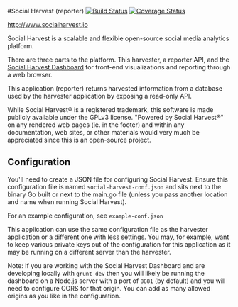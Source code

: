 #Social Harvest (reporter)
[![Build Status](https://drone.io/github.com/SocialHarvest/reporter/status.png)](https://drone.io/github.com/SocialHarvest/reporter/latest) [![Coverage Status](https://coveralls.io/repos/SocialHarvest/reporter/badge.png?branch=master)](https://coveralls.io/r/SocialHarvest/reporter?branch=master)

http://www.socialharvest.io

Social Harvest is a scalable and flexible open-source social media analytics platform.

There are three parts to the platform. This harvester, a reporter API, and the [Social Harvest Dashboard](https://github.com/SocialHarvest/dashboard) 
for front-end visualizations and reporting through a web browser.

This application (reporter) returns harvested information from a database used by the harvester application by exposing a read-only API.

While Social Harvest&reg; is a registered trademark, this software is made publicly available under the GPLv3 license.
"Powered by Social Harvest&reg;" on any rendered web pages (ie. in the footer) and within any documentation, web sites, or other materials 
would very much be appreciated since this is an open-source project.

## Configuration

You'll need to create a JSON file for configuring Social Harvest. Ensure this configuration file is named ```social-harvest-conf.json``` 
and sits next to the binary Go built or next to the main.go file (unless you pass another location and name when running Social Harvest).

For an example configuration, see ```example-conf.json```

This application can use the same configuration file as the harvester application or a different one with less settings. You may, for example, 
want to keep various private keys out of the configuration for this application as it may be running on a different server than the harvester.

Note: If you are working with the Social Harvest Dashboard and are developing locally with ```grunt dev``` then you will likely be
running the dashboard on a Node.js server with a port of ```8881``` (by default) and you will need to configure CORS for that origin. 
You can add as many allowed origins as you like in the configuration.

